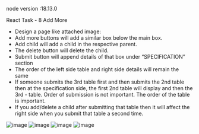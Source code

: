 

node version :18.13.0

React Task - 8 Add More


- Design a page like attached image:
- Add more buttons will add a similar box below the main box.
- Add child will add a child in the respective parent.
- The delete button will delete the child.
- Submit button will append details of that box under “SPECIFICATION” section
- The order of the left side table and right side details will remain the same
- If someone submits the 3rd table first and then submits the 2nd table then at the specification side, the first 2nd table will display and then the 3rd - table. Order of submission is not important. The order of the table is important.
- If you add/delete a child after submitting that table then it will affect the right side when you submit that table a second time.



![image](https://user-images.githubusercontent.com/127378016/227206149-4b6d4816-afa5-4641-8961-c5a0c6ebc0bd.png)
![image](https://user-images.githubusercontent.com/127378016/227206268-0ad10d2d-cf5b-4d1c-a6e2-88b044a7cd65.png)
![image](https://user-images.githubusercontent.com/127378016/227206321-19e1d85f-221a-46a3-af93-7476b9fa30be.png)
![image](https://user-images.githubusercontent.com/127378016/227206491-1ac00e92-f9a1-4c47-8744-0c819d730f3f.png)



